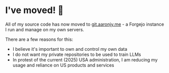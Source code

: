 # I've moved! 👋

All of my source code has now moved to [git.aaronjy.me](https://git.aaronjy.me/aaron) - a Forgejo instance I run and manage on my own servers.

There are a few reasons for this:
- I believe it's important to own and control my own data
- I do not want my private repositories to be used to train LLMs
- In protest of the current (2025) USA administration, I am reducing my usage and reliance on US products and services
